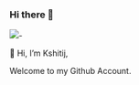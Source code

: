 ### Hi there 👋
![](https://komarev.com/ghpvc/?username=SLS1233-Kshitij)-

 👋 Hi, I’m Kshitij,
 
Welcome to my Github Account.



<!---
SLS1233-Kshitij/SLS1233-Kshitij is a ✨ special ✨ repository because its `README.md` (this file) appears on your GitHub profile.
You can click the Preview link to take a look at your changes.
--->
